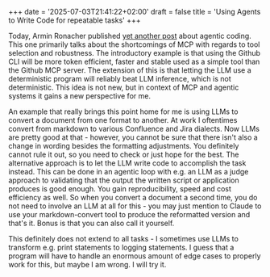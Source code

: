 +++
date = '2025-07-03T21:41:22+02:00'
draft = false
title = 'Using Agents to Write Code for repeatable tasks'
+++

Today, Armin Ronacher published [yet another post](https://lucumr.pocoo.org/2025/7/3/tools/) about agentic coding. This one primarily talks about the shortcomings of MCP with regards to tool selection and robustness. The introductory example is that using the Github CLI will be more token efficient, faster and stable used as a simple tool than the Github MCP server. The extension of this is that letting the LLM use a deterministic program will reliably beat LLM inference, which is not deterministic. This idea is not new, but in context of MCP and agentic systems it gains a new perspective for me.

An example that really brings this point home for me is using LLMs to convert a document from one format to another. At work I oftentimes convert from markdown to various Confluence and Jira dialects. Now LLMs are pretty good at that - however, you cannot be sure that there isn't also a change in wording besides the formatting adjustments. You definitely cannot rule it out, so you need to check or just hope for the best. The alternative approach is to let the LLM write code to accomplish the task instead. This can be done in an agentic loop with e.g. an LLM as a judge approach to validating that the output the written script or application produces is good enough. You gain reproducibility, speed and cost efficiency as well. So when you convert a document a second time, you do not need to involve an LLM at all for this - you may just mention to Claude to use your markdown-convert tool to produce the reformatted version and that's it. Bonus is that you can also call it yourself.

This definitely does not extend to all tasks - I sometimes use LLMs to transform e.g. print statements to logging statements. I guess that a program will have to handle an enormous amount of edge cases to properly work for this, but maybe I am wrong. I will try it.
